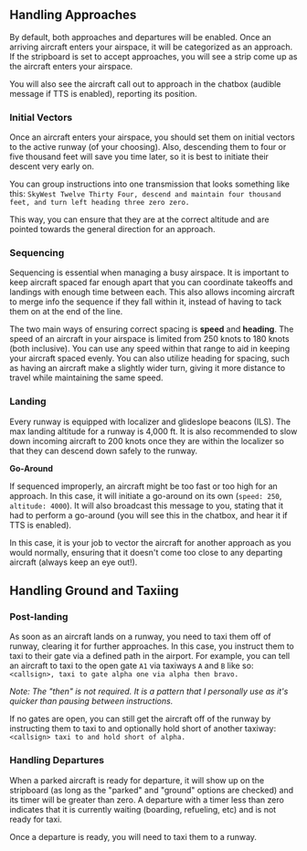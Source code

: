 ## Handling Approaches

By default, both approaches and departures will be enabled. Once an arriving aircraft enters your airspace, it will be categorized as an approach. If the stripboard is set to accept approaches, you will see a strip come up as the aircraft enters your airspace.

You will also see the aircraft call out to approach in the chatbox (audible message if TTS is enabled), reporting its position.

### Initial Vectors

Once an aircraft enters your airspace, you should set them on initial vectors to the active runway (of your choosing). Also, descending them to four or five thousand feet will save you time later, so it is best to initiate their descent very early on.

You can group instructions into one transmission that looks something like this:
`SkyWest Twelve Thirty Four, descend and maintain four thousand feet, and turn left heading three zero zero.`

This way, you can ensure that they are at the correct altitude and are pointed towards the general direction for an approach.

### Sequencing

Sequencing is essential when managing a busy airspace. It is important to keep aircraft spaced far enough apart that you can coordinate takeoffs and landings with enough time between each. This also allows incoming aircraft to merge info the sequence if they fall within it, instead of having to tack them on at the end of the line.

The two main ways of ensuring correct spacing is **speed** and **heading**. The speed of an aircraft in your airspace is limited from 250 knots to 180 knots (both inclusive). You can use any speed within that range to aid in keeping your aircraft spaced evenly. You can also utilize heading for spacing, such as having an aircraft make a slightly wider turn, giving it more distance to travel while maintaining the same speed.

### Landing

Every runway is equipped with localizer and glideslope beacons (ILS). The max landing altitude for a runway is 4,000 ft. It is also recommended to slow down incoming aircraft to 200 knots once they are within the localizer so that they can descend down safely to the runway.

**Go-Around**

If sequenced improperly, an aircraft might be too fast or too high for an approach. In this case, it will initiate a go-around on its own (`speed: 250`, `altitude: 4000`). It will also broadcast this message to you, stating that it had to perform a go-around (you will see this in the chatbox, and hear it if TTS is enabled).

In this case, it is your job to vector the aircraft for another approach as you would normally, ensuring that it doesn't come too close to any departing aircraft (always keep an eye out!).

## Handling Ground and Taxiing

### Post-landing

As soon as an aircraft lands on a runway, you need to taxi them off of runway, clearing it for further approaches. In this case, you instruct them to taxi to their gate via a defined path in the airport. For example, you can tell an aircraft to taxi to the open gate `A1` via taxiways `A` and `B` like so: `<callsign>, taxi to gate alpha one via alpha then bravo.`

_Note: The "then" is not required. It is a pattern that I personally use as it's quicker than pausing between instructions._

If no gates are open, you can still get the aircraft off of the runway by instructing them to taxi to and optionally hold short of another taxiway: `<callsign> taxi to and hold short of alpha.`

### Handling Departures

When a parked aircraft is ready for departure, it will show up on the stripboard (as long as the "parked" and "ground" options are checked) and its timer will be greater than zero. A departure with a timer less than zero indicates that it is currently waiting (boarding, refueling, etc) and is not ready for taxi.

Once a departure is ready, you will need to taxi them to a runway.
